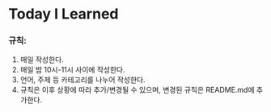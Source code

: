Today I Learned
====
### 규칙:
1. 매일 작성한다.
2. 매일 밤 10시-11시 사이에 작성한다.
3. 언어, 주제 등 카테고리를 나누어 작성한다.
4. 규칙은 이후 상황에 따라 추가/변경될 수 있으며, 변경된 규칙은 README.md에 추가한다.